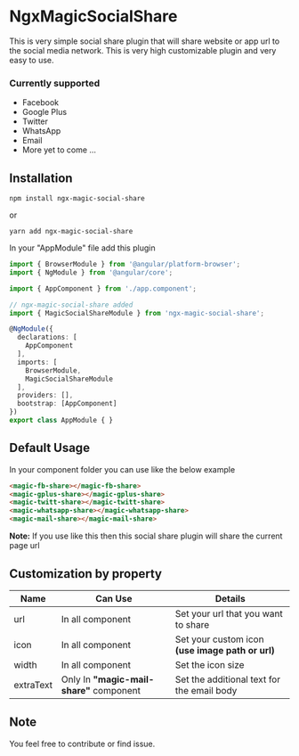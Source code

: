 # NgxMagicSocialShare

This is very simple social share plugin that will share website or app url to the social media network. This is very high customizable plugin and very easy to use.
### Currently supported
* Facebook
* Google Plus
* Twitter
* WhatsApp
* Email
* More yet to come ...

## Installation

```
npm install ngx-magic-social-share
```
or
```
yarn add ngx-magic-social-share
```

In your "AppModule" file add this plugin
```TypeScript
import { BrowserModule } from '@angular/platform-browser';
import { NgModule } from '@angular/core';

import { AppComponent } from './app.component';

// ngx-magic-social-share added
import { MagicSocialShareModule } from 'ngx-magic-social-share';

@NgModule({
  declarations: [
    AppComponent
  ],
  imports: [
    BrowserModule,
    MagicSocialShareModule
  ],
  providers: [],
  bootstrap: [AppComponent]
})
export class AppModule { }
```

## Default Usage
In your component folder you can use like the below example
```html
<magic-fb-share></magic-fb-share>
<magic-gplus-share></magic-gplus-share>
<magic-twitt-share></magic-twitt-share>
<magic-whatsapp-share></magic-whatsapp-share>
<magic-mail-share></magic-mail-share>
```
**Note:** If you use like this then this social share plugin will share the current page url

## Customization by property

Name        | Can Use                                    | Details
----------- | ------------------------------------------ | ------------- 
url         | In all component                           | Set your url that you want to share
icon        | In all component                           | Set your custom icon **(use image path or url)**
width       | In all component                           | Set the icon size
extraText   | Only In **"magic-mail-share"**  component  | Set the additional text for the email body 


## Note
You feel free to contribute or find issue.

